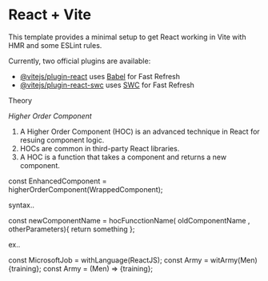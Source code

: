 # React + Vite

This template provides a minimal setup to get React working in Vite with HMR and some ESLint rules.

Currently, two official plugins are available:

- [@vitejs/plugin-react](https://github.com/vitejs/vite-plugin-react/blob/main/packages/plugin-react/README.md) uses [Babel](https://babeljs.io/) for Fast Refresh
- [@vitejs/plugin-react-swc](https://github.com/vitejs/vite-plugin-react-swc) uses [SWC](https://swc.rs/) for Fast Refresh


Theory


_Higher Order Component_

1. A Higher Order Component (HOC) is an advanced technique in React for resuing component logic.
2. HOCs are common in third-party React libraries.
3. A HOC is a function that takes a component and returns a new component.

const EnhancedComponent = higherOrderComponent(WrappedComponent);

syntax..

const newComponentName = hocFuncctionName( oldComponentName , otherParameters){ return something };

ex..

const MicrosoftJob = withLanguage(ReactJS);
const Army = witArmy(Men){training};
const Army = (Men) => {training};